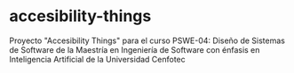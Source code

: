 # accesibility-things
Proyecto "Accesibility Things" para el curso PSWE-04: Diseño de Sistemas de Software de la Maestría en Ingeniería de Software con énfasis en Inteligencia Artificial de la Universidad Cenfotec
